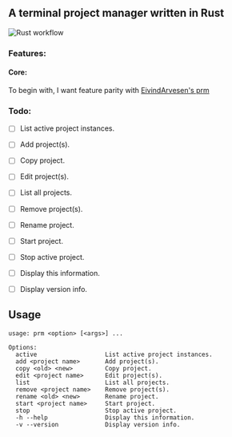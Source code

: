 ## A terminal project manager written in Rust

![Rust workflow](https://github.com/thiagodebastos/pm-rust/actions/workflows/rust.yml/badge.svg)


### Features:

#### Core:

To begin with, I want feature parity with [EivindArvesen's
prm](https://github.com/EivindArvesen/prm)


### Todo:

- [ ]  List active project instances.
- [ ]  Add project(s).
- [ ]  Copy project.
- [ ]  Edit project(s).
- [ ]  List all projects.
- [ ]  Remove project(s).
- [ ]  Rename project.
- [ ]  Start project.
- [ ]  Stop active project.
- [ ]  Display this information.
- [ ]  Display version info.


## Usage

```shell
usage: prm <option> [<args>] ...

Options:
  active                   List active project instances.
  add <project name>       Add project(s).
  copy <old> <new>         Copy project.
  edit <project name>      Edit project(s).
  list                     List all projects.
  remove <project name>    Remove project(s).
  rename <old> <new>       Rename project.
  start <project name>     Start project.
  stop                     Stop active project.
  -h --help                Display this information.
  -v --version             Display version info.
```
